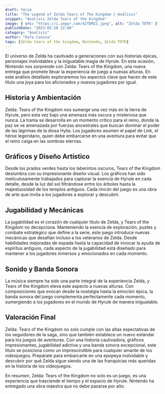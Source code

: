 ```yaml
---
draft: false
title: "The Legend of Zelda Tears of The Kingdom | Análisis"
snippet: "Analisis Zelda Tears of the Kingdom"
image: { src: "https://i.imgur.com/42fDMZJ.jpeg", alt: "Zelda TOTK" }
publishDate: "2023-05-20 12:00"
category: "Analisis"
author: "Rafa Canosa"
tags: [Zelda tears of the kingdom, Nintendo, Zelda TOTK]
---
```


El universo de Zelda ha cautivado a generaciones con sus historias épicas, personajes inolvidables y la inigualable magia de Hyrule. En esta ocasión, Nintendo nos sorprende con Zelda: Tears of the Kingdom, una nueva entrega que promete llevar la experiencia de juego a nuevas alturas. En este análisis detallado exploraremos los aspectos clave que hacen de este título una joya para los aficionados y nuevos jugadores por igual.

## Historia y Ambientación

Zelda: Tears of the Kingdom nos sumerge una vez más en la tierra de Hyrule, pero esta vez bajo una amenaza más oscura y misteriosa que nunca. La trama se desarrolla en un momento crítico para el reino, donde la paz se ve amenazada por fuerzas ancestrales que buscan dominar el poder de las lágrimas de la diosa Hylia. Los jugadores asumen el papel de Link, el héroe legendario, quien debe embarcarse en una aventura para evitar que el reino caiga en las sombras eternas.

## Gráficos y Diseño Artístico

Desde los prados verdes hasta los laberintos oscuros, Tears of the Kingdom deslumbra con su impresionante diseño visual. Los gráficos han sido meticulosamente trabajados para capturar la esencia de Hyrule en cada detalle, desde la luz del sol filtrándose entre los árboles hasta la majestuosidad de los templos antiguos. Cada rincón del juego es una obra de arte que invita a los jugadores a explorar y descubrir.

## Jugabilidad y Mecánicas

La jugabilidad es el corazón de cualquier título de Zelda, y Tears of the Kingdom no decepciona. Manteniendo la esencia de exploración, puzles y combate estratégico que define a la serie, este juego introduce nuevas mecánicas que desafían incluso a los veteranos de Zelda. Desde habilidades mejoradas de espada hasta la capacidad de invocar la ayuda de espíritus antiguos, cada aspecto de la jugabilidad está diseñado para mantener a los jugadores inmersos y emocionados en cada momento.

## Sonido y Banda Sonora

La música siempre ha sido una parte integral de la experiencia Zelda, y Tears of the Kingdom eleva este aspecto a nuevas alturas. Con composiciones que evocan desde la nostalgia hasta la emoción épica, la banda sonora del juego complementa perfectamente cada momento, sumergiendo a los jugadores en el mundo de Hyrule de manera inigualable.

## Valoración Final

Zelda: Tears of the Kingdom no solo cumple con las altas expectativas de los seguidores de la saga, sino que también establece un nuevo estándar para los juegos de aventuras. Con una historia cautivadora, gráficos impresionantes, jugabilidad adictiva y una banda sonora excepcional, este título se posiciona como un imprescindible para cualquier amante de los videojuegos. Prepárate para embarcarte en una epopeya inolvidable y descubrir por qué Zelda sigue siendo una de las franquicias más queridas en la historia de los videojuegos.

En resumen, Zelda: Tears of the Kingdom no solo es un juego, es una experiencia que trasciende el tiempo y el espacio de Hyrule. Nintendo ha entregado una obra maestra que no debe pasarse por alto.
